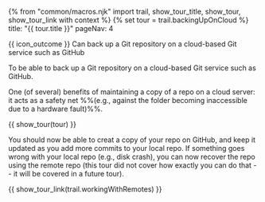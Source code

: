 {% from "common/macros.njk" import trail, show_tour_title, show_tour, show_tour_link with context %}
{% set tour = trail.backingUpOnCloud %}
<frontmatter>
title: "{{ tour.title }}"
pageNav: 4
</frontmatter>

<span id="outcomes">{{ icon_outcome }} Can back up a Git repository on a cloud-based Git service such as GitHub</span>
<span id="title"></span>

<span class="d-none" id="destination">To be able to back up a Git repository on a cloud-based Git service such as GitHub.</span>

<span class="d-none" id="motivation">One (of several) benefits of maintaining a copy of a repo on a cloud server: it acts as a safety net %%(e.g., against the folder becoming inaccessible due to a hardware fault)%%.</span>


<div id="body">

{{ show_tour(tour) }}
</div>

<div id="extras">
</div>

<span class="d-none" id="achievements">You should now be able to creat a copy of your repo on GitHub, and keep it updated as you add more commits to your local repo. If something goes wrong with your local repo (e.g., disk crash), you can now recover the repo using the remote repo (this tour did not cover how exactly you can do that -- it will be covered in a future tour).</span>

<span id="next">{{ show_tour_link(trail.workingWithRemotes) }}</span>